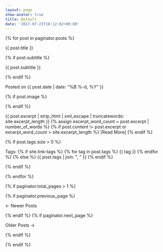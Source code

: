```yaml
---
layout: page
show-avatar: true
title: Default
date: '2017-07-23T18:12:02+00:00'
---
```



{% for post in paginator.posts %}

{{ post.title }}

{% if post.subtitle %}

{{ post.subtitle }}

{% endif %}

Posted on {{ post.date | date: "%B %-d, %Y" }}

{% if post.image %}

{% endif %}

{{ post.excerpt | strip_html | xml_escape | truncatewords: site.excerpt_length }} {% assign excerpt_word_count = post.excerpt | number_of_words %} {% if post.content != post.excerpt or excerpt_word_count > site.excerpt_length %} [Read More] {% endif %}

{% if post.tags.size > 0 %}

Tags: {% if site.link-tags %} {% for tag in post.tags %} {{ tag }} {% endfor %} {% else %} {{ post.tags | join: ", " }} {% endif %}

{% endif %}

{% endfor %}

{% if paginator.total_pages > 1 %}

{% if paginator.previous_page %}

← Newer Posts

{% endif %} {% if paginator.next_page %}

Older Posts →

{% endif %}

{% endif %}